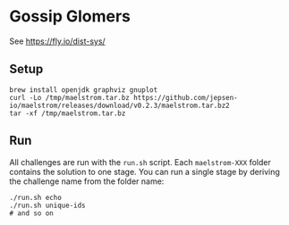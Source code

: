 # Gossip Glomers

See <https://fly.io/dist-sys/>

## Setup

```shell
brew install openjdk graphviz gnuplot
curl -Lo /tmp/maelstrom.tar.bz https://github.com/jepsen-io/maelstrom/releases/download/v0.2.3/maelstrom.tar.bz2
tar -xf /tmp/maelstrom.tar.bz
```

## Run

All challenges are run with the `run.sh` script. Each `maelstrom-XXX` folder contains the solution to one stage. You can run a single stage by deriving the challenge name from the folder name:

```shell
./run.sh echo
./run.sh unique-ids
# and so on
```
